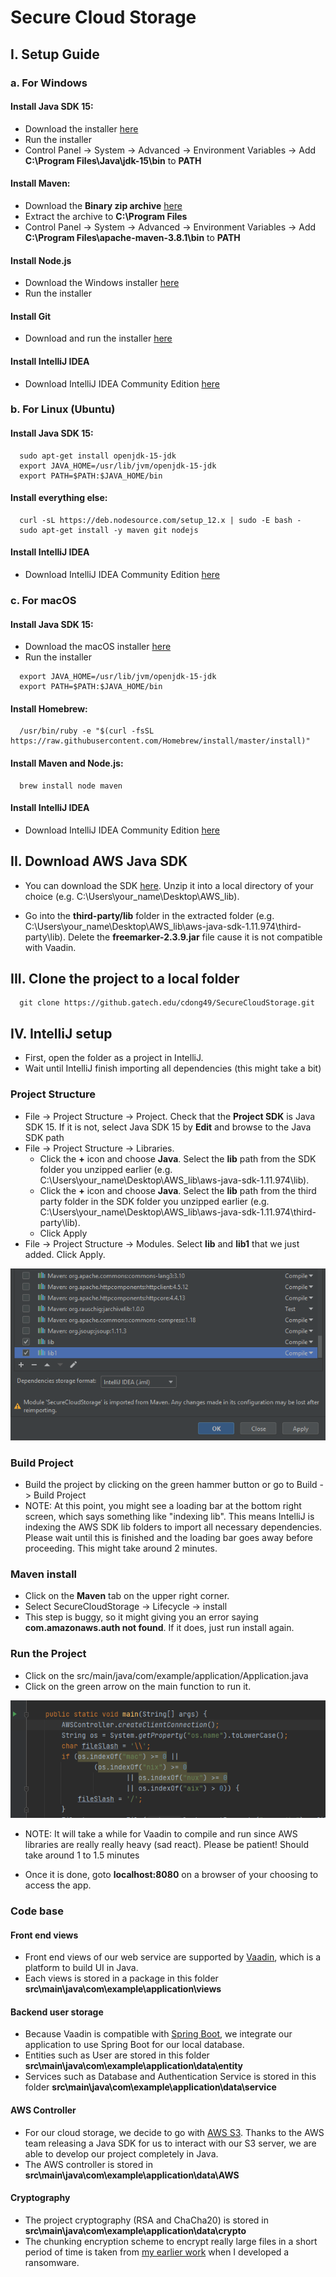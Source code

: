 # Secure Cloud Storage

## I. Setup Guide

### a. For Windows 

#### Install Java SDK 15:
  - Download the installer [here](https://www.oracle.com/java/technologies/javase-jdk15-downloads.html)
  - Run the installer
  - Control Panel -> System -> Advanced -> Environment Variables -> Add **C:\Program Files\Java\jdk-15\bin** to **PATH**

#### Install Maven:
  - Download the **Binary zip archive** [here](https://maven.apache.org/download.cgi)
  - Extract the archive to **C:\Program Files**
  - Control Panel -> System -> Advanced -> Environment Variables -> Add **C:\Program Files\apache-maven-3.8.1\bin** to **PATH**

#### Install Node.js
  - Download the Windows installer [here](https://nodejs.org/en/download/)
  - Run the installer

#### Install Git
  - Download and run the installer [here](https://git-scm.com/downloads)

#### Install IntelliJ IDEA
  - Download IntelliJ IDEA Community Edition [here](https://www.jetbrains.com/idea/download/#section=windows)


### b. For Linux (Ubuntu)

#### Install Java SDK 15:

```
  sudo apt-get install openjdk-15-jdk
  export JAVA_HOME=/usr/lib/jvm/openjdk-15-jdk
  export PATH=$PATH:$JAVA_HOME/bin
```

#### Install everything else:

```
  curl -sL https://deb.nodesource.com/setup_12.x | sudo -E bash -
  sudo apt-get install -y maven git nodejs
```

#### Install IntelliJ IDEA
  - Download IntelliJ IDEA Community Edition [here](https://www.jetbrains.com/idea/download/#section=linux)

### c. For macOS

#### Install Java SDK 15:
  - Download the macOS installer [here](https://www.oracle.com/java/technologies/javase-jdk15-downloads.html)
  - Run the installer

```
  export JAVA_HOME=/usr/lib/jvm/openjdk-15-jdk
  export PATH=$PATH:$JAVA_HOME/bin
```

#### Install Homebrew:

```
  /usr/bin/ruby -e "$(curl -fsSL https://raw.githubusercontent.com/Homebrew/install/master/install)"
```

#### Install Maven and Node.js:

```
  brew install node maven
```

#### Install IntelliJ IDEA
  - Download IntelliJ IDEA Community Edition [here](https://www.jetbrains.com/idea/download/#section=mac)


## II. Download AWS Java SDK

- You can download the SDK [here](https://sdk-for-java.amazonwebservices.com/latest/aws-java-sdk.zip). Unzip it into a local directory of your choice (e.g. C:\Users\your_name\Desktop\AWS_lib).

- Go into the **third-party/lib** folder in the extracted folder (e.g. C:\Users\your_name\Desktop\AWS_lib\aws-java-sdk-1.11.974\third-party\lib). Delete the **freemarker-2.3.9.jar** file cause it is not compatible with Vaadin.

## III. Clone the project to a local folder

```
  git clone https://github.gatech.edu/cdong49/SecureCloudStorage.git
```

## IV. IntelliJ setup

- First, open the folder as a project in IntelliJ. 
- Wait until IntelliJ finish importing all dependencies (this might take a bit)

### Project Structure

- File -> Project Structure -> Project. Check that the **Project SDK** is Java SDK 15. If it is not, select Java SDK 15 by **Edit** and browse to the Java SDK path
- File -> Project Structure -> Libraries.
  - Click the **+** icon and choose **Java**. Select the **lib** path from the SDK folder you unzipped earlier (e.g. C:\Users\your_name\Desktop\AWS_lib\aws-java-sdk-1.11.974\lib).
  - Click the **+** icon and choose **Java**. Select the **lib** path from the third party folder in the SDK folder you unzipped earlier (e.g. C:\Users\your_name\Desktop\AWS_lib\aws-java-sdk-1.11.974\third-party\lib).
  - Click Apply
- File -> Project Structure -> Modules. Select **lib** and **lib1** that we just added. Click Apply.

![alt text](/readme_resources/AWS_lib.PNG)


### Build Project

- Build the project by clicking on the green hammer button or go to Build -> Build Project
- NOTE: At this point, you might see a loading bar at the bottom right screen, which says something like "indexing lib". This means IntelliJ is indexing the AWS SDK lib folders to import all necessary dependencies. Please wait until this is finished and the loading bar goes away before proceeding. This might take around 2 minutes.

### Maven install

- Click on the **Maven** tab on the upper right corner.
- Select SecureCloudStorage -> Lifecycle -> install
- This step is buggy, so it might giving you an error saying **com.amazonaws.auth not found**. If it does, just run install again.


### Run the Project

- Click on the src/main/java/com/example/application/Application.java
- Click on the green arrow on the main function to run it.

![alt text](/readme_resources/run_main.png)

- NOTE: It will take a while for Vaadin to compile and run since AWS libraries are really really heavy (sad react). Please be patient! Should take around 1 to 1.5 minutes

- Once it is done, goto **localhost:8080** on a browser of your choosing to access the app.


### Code base

#### Front end views
- Front end views of our web service are supported by [Vaadin](https://vaadin.com/), which is a platform to build UI in Java.
- Each views is stored in a package in this folder **src\main\java\com\example\application\views**

#### Backend user storage
- Because Vaadin is compatible with [Spring Boot](https://spring.io/projects/spring-boot), we integrate our application to use Spring Boot for our local database.
- Entities such as User are stored in this folder **src\main\java\com\example\application\data\entity**
- Services such as Database and Authentication Service is stored in this folder **src\main\java\com\example\application\data\service**

#### AWS Controller
- For our cloud storage, we decide to go with [AWS S3](https://aws.amazon.com/s3/). Thanks to the AWS team releasing a Java SDK for us to interact with our S3 server, we are able to develop our project completely in Java. 
- The AWS controller is stored in **src\main\java\com\example\application\data\AWS**

#### Cryptography
- The project cryptography (RSA and ChaCha20) is stored in **src\main\java\com\example\application\data\crypto**
- The chunking encryption scheme to encrypt really large files in a short period of time is taken from [my earlier work](https://github.com/cdong1012/MemeCryptor) when I developed a ransomware.

